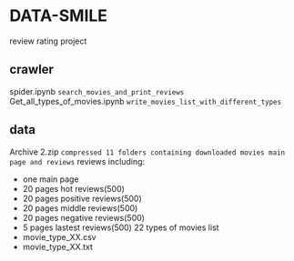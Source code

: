 DATA-SMILE
=======
review rating project
## crawler 
spider.ipynb
`search_movies_and_print_reviews`
Get_all_types_of_movies.ipynb
`write_movies_list_with_different_types`
## data
Archive 2.zip
`compressed 11 folders containing downloaded movies main page and reviews`
reviews including:
  * one main page
  * 20 pages hot reviews(500)
  * 20 pages positive reviews(500)
  * 20 pages middle reviews(500)
  * 20 pages negative reviews(500)
  * 5 pages lastest reviews(500)
22 types of movies list
  * movie_type_XX.csv
  * movie_type_XX.txt
  

